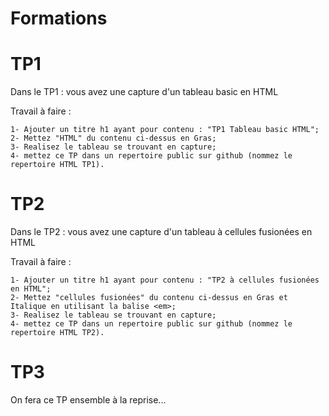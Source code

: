 # Formations

# TP1

Dans le TP1 : vous avez une capture d'un tableau basic en HTML

Travail à faire :

    1- Ajouter un titre h1 ayant pour contenu : "TP1 Tableau basic HTML";
    2- Mettez "HTML" du contenu ci-dessus en Gras;
    3- Realisez le tableau se trouvant en capture;
    4- mettez ce TP dans un repertoire public sur github (nommez le repertoire HTML TP1).

# TP2

Dans le TP2 : vous avez une capture d'un tableau à cellules fusionées en HTML

Travail à faire :

    1- Ajouter un titre h1 ayant pour contenu : "TP2 à cellules fusionées en HTML";
    2- Mettez "cellules fusionées" du contenu ci-dessus en Gras et Italique en utilisant la balise <em>;
    3- Realisez le tableau se trouvant en capture;
    4- mettez ce TP dans un repertoire public sur github (nommez le repertoire HTML TP2).

# TP3

On fera ce TP ensemble à la reprise...
